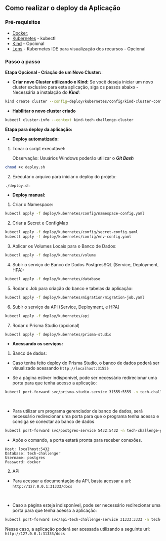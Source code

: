 ## Como realizar o deploy da Aplicação

### Pré-requisitos

- [Docker](https://docs.docker.com/get-docker/);
-	[Kubernetes](https://kubernetes.io/docs/tasks/tools/) - kubectl
- [Kind](https://kind.sigs.k8s.io/docs/user/quick-start/) - Opcional
- [Lens](https://k8slens.dev/) - Kubernetes IDE para visualização dos recursos - Opcional

### Passo a passo

**Etapa Opcional - Criação de um Novo Cluster:**:

- **Criar novo Cluster utilizando o Kind:**
Se você deseja iniciar um novo cluster exclusivo para esta aplicação, siga os passos abaixo - Necessária a instalação do ***Kind***:

```sh
kind create cluster --config=deploy/kubernetes/config/kind-cluster-config.yaml --name=tech-challenge-cluster
```

- **Habilitar o novo cluster criado**

```sh
kubectl cluster-info --context kind-tech-challenge-cluster
```

**Etapa para deploy da aplicação:**

- **Deploy automatizado:**

1. Tonar o script executável:
	
	Observação: Usuários Windows poderão utilizar o ***Git Bash***
```sh
chmod +x deploy.sh
```

2. Executar o arquivo para iniciar o deploy do projeto:
```sh
./deploy.sh
```

- **Deploy manual:**
1. Criar o Namespace:
```sh
kubectl apply -f deploy/kubernetes/config/namespace-config.yaml
```

2. Criar a Secret e ConfigMap
```sh
kubectl apply -f deploy/kubernetes/config/secret-config.yaml
kubectl apply -f deploy/kubernetes/config/env-config.yaml
```

3. Aplicar os Volumes Locais para o Banco de Dados:
```sh
kubectl apply -f deploy/kubernetes/volume
```

4. Subir o serviço de Banco de Dados PostgresSQL (Service, Deployment, HPA):
```sh
kubectl apply -f deploy/kubernetes/database
```

5. Rodar o Job para criação do banco e tabelas da aplicação:
```sh
kubectl apply -f deploy/kubernetes/migration/migration-job.yaml
```

6. Subir o serviço da API (Service, Deployment, e HPA)
```sh
kubectl apply -f deploy/kubernetes/api
```

7. Rodar o Prisma Studio (opcional)
```sh
kubectl apply -f deploy/kubernetes/prisma-studio
```

- **Acessando os serviços:**
1. Banco de dados:

- Caso tenha feito deploy do Prisma Studio, o banco de dados poderá ser visualizado acessando `http://localhost:31555`

- Se a página estiver indisponível, pode ser necessário redirecionar uma porta para que tenha acesso a aplicação:

```sh
kubectl port-forward svc/prisma-studio-service 31555:5555 -n tech-challenge-group-4
```

<br>

- Para utilizar um programa gerenciador de banco de dados, será necessário redirecionar uma porta para que o programa tenha acesso e consiga se conectar ao banco de dados

```sh
kubectl port-forward svc/postgres-service 5432:5432 -n tech-challenge-group-4
```

- Após o comando, a porta estará pronta para receber conexões.

```
Host: localhost:5432
Database: tech-challenger
Username: postgres
Password: docker
```

2. API

- Para acessar a documentação da API, basta acessar a url:
`http://127.0.0.1:31333/docs`

<br>

- Caso a página esteja indisponível, pode ser necessário redirecionar uma porta para que tenha acesso a aplicação:

```sh
kubectl port-forward svc/api-tech-challenge-service 31333:3333 -n tech-challenge-group-4
```

Nesse caso, a aplicação poderá ser acessada utilizando a seguinte url:
`http://127.0.0.1:31333/docs`